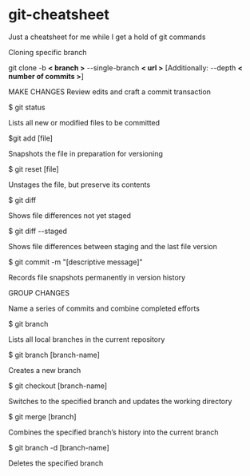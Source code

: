 # git-cheatsheet
Just a cheatsheet for me while I get a hold of git commands

Cloning specific branch


git clone -b **< branch >** --single-branch **< url >** [Additionally: --depth **< number of commits >**]


MAKE CHANGES
Review edits and craft a commit transaction

$ git status

Lists all new or modified files to be committed

$git add [file]

Snapshots the file in preparation for versioning

$ git reset [file]

Unstages the file, but preserve its contents

$ git diff

Shows file differences not yet staged

$ git diff --staged

Shows file differences between staging and the last file version

$ git commit -m "[descriptive message]"

Records file snapshots permanently in version history

GROUP CHANGES

Name a series of commits and combine completed efforts

$ git branch

Lists all local branches in the current repository

$ git branch [branch-name]

Creates a new branch

$ git checkout [branch-name]

Switches to the specified branch and updates the working directory

$ git merge [branch]

Combines the specified branch’s history into the current branch

$ git branch -d [branch-name]

Deletes the specified branch
